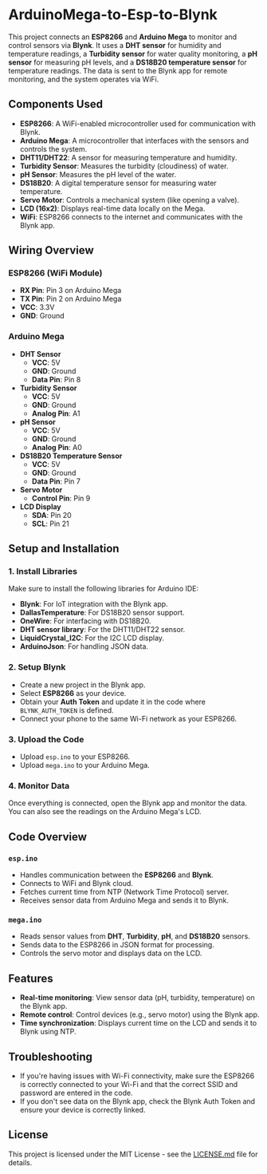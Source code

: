# ArduinoMega-to-Esp-to-Blynk

This project connects an **ESP8266** and **Arduino Mega** to monitor and control sensors via **Blynk**. It uses a **DHT sensor** for humidity and temperature readings, a **Turbidity sensor** for water quality monitoring, a **pH sensor** for measuring pH levels, and a **DS18B20 temperature sensor** for temperature readings. The data is sent to the Blynk app for remote monitoring, and the system operates via WiFi.

## Components Used

- **ESP8266**: A WiFi-enabled microcontroller used for communication with Blynk.
- **Arduino Mega**: A microcontroller that interfaces with the sensors and controls the system.
- **DHT11/DHT22**: A sensor for measuring temperature and humidity.
- **Turbidity Sensor**: Measures the turbidity (cloudiness) of water.
- **pH Sensor**: Measures the pH level of the water.
- **DS18B20**: A digital temperature sensor for measuring water temperature.
- **Servo Motor**: Controls a mechanical system (like opening a valve).
- **LCD (16x2)**: Displays real-time data locally on the Mega.
- **WiFi**: ESP8266 connects to the internet and communicates with the Blynk app.

## Wiring Overview

### ESP8266 (WiFi Module)
- **RX Pin**: Pin 3 on Arduino Mega
- **TX Pin**: Pin 2 on Arduino Mega
- **VCC**: 3.3V
- **GND**: Ground

### Arduino Mega
- **DHT Sensor**
  - **VCC**: 5V
  - **GND**: Ground
  - **Data Pin**: Pin 8
- **Turbidity Sensor**
  - **VCC**: 5V
  - **GND**: Ground
  - **Analog Pin**: A1
- **pH Sensor**
  - **VCC**: 5V
  - **GND**: Ground
  - **Analog Pin**: A0
- **DS18B20 Temperature Sensor**
  - **VCC**: 5V
  - **GND**: Ground
  - **Data Pin**: Pin 7
- **Servo Motor**
  - **Control Pin**: Pin 9
- **LCD Display**
  - **SDA**: Pin 20
  - **SCL**: Pin 21

## Setup and Installation

### 1. Install Libraries

Make sure to install the following libraries for Arduino IDE:
- **Blynk**: For IoT integration with the Blynk app.
- **DallasTemperature**: For DS18B20 sensor support.
- **OneWire**: For interfacing with DS18B20.
- **DHT sensor library**: For the DHT11/DHT22 sensor.
- **LiquidCrystal_I2C**: For the I2C LCD display.
- **ArduinoJson**: For handling JSON data.

### 2. Setup Blynk
- Create a new project in the Blynk app.
- Select **ESP8266** as your device.
- Obtain your **Auth Token** and update it in the code where `BLYNK_AUTH_TOKEN` is defined.
- Connect your phone to the same Wi-Fi network as your ESP8266.

### 3. Upload the Code
- Upload `esp.ino` to your ESP8266.
- Upload `mega.ino` to your Arduino Mega.

### 4. Monitor Data
Once everything is connected, open the Blynk app and monitor the data. You can also see the readings on the Arduino Mega's LCD.

## Code Overview

### `esp.ino`
- Handles communication between the **ESP8266** and **Blynk**.
- Connects to WiFi and Blynk cloud.
- Fetches current time from NTP (Network Time Protocol) server.
- Receives sensor data from Arduino Mega and sends it to Blynk.

### `mega.ino`
- Reads sensor values from **DHT**, **Turbidity**, **pH**, and **DS18B20** sensors.
- Sends data to the ESP8266 in JSON format for processing.
- Controls the servo motor and displays data on the LCD.

## Features
- **Real-time monitoring**: View sensor data (pH, turbidity, temperature) on the Blynk app.
- **Remote control**: Control devices (e.g., servo motor) using the Blynk app.
- **Time synchronization**: Displays current time on the LCD and sends it to Blynk using NTP.

## Troubleshooting
- If you're having issues with Wi-Fi connectivity, make sure the ESP8266 is correctly connected to your Wi-Fi and that the correct SSID and password are entered in the code.
- If you don't see data on the Blynk app, check the Blynk Auth Token and ensure your device is correctly linked.

## License
This project is licensed under the MIT License - see the [LICENSE.md](LICENSE.md) file for details.
